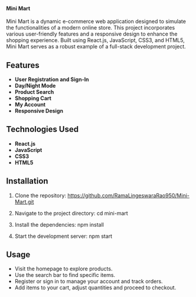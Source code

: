 #### Mini Mart
Mini Mart is a dynamic e-commerce web application designed to simulate the functionalities of a modern online store. This project incorporates various user-friendly features and a responsive design to enhance the shopping experience. Built using React.js, JavaScript, CSS3, and HTML5, Mini Mart serves as a robust example of a full-stack development project.

## Features

- **User Registration and Sign-In**
- **Day/Night Mode**
- **Product Search**
- **Shopping Cart**
- **My Account**
- **Responsive Design**

## Technologies Used

- **React.js**
- **JavaScript**
- **CSS3**
- **HTML5**

## Installation

1. Clone the repository: https://github.com/RamaLingeswaraRao950/Mini-Mart.git
  
2. Navigate to the project directory: cd mini-mart
   
3. Install the dependencies: npm install
   
4. Start the development server: npm start

## Usage

- Visit the homepage to explore products.
- Use the search bar to find specific items.
- Register or sign in to manage your account and track orders.
- Add items to your cart, adjust quantities and proceed to checkout.
 

